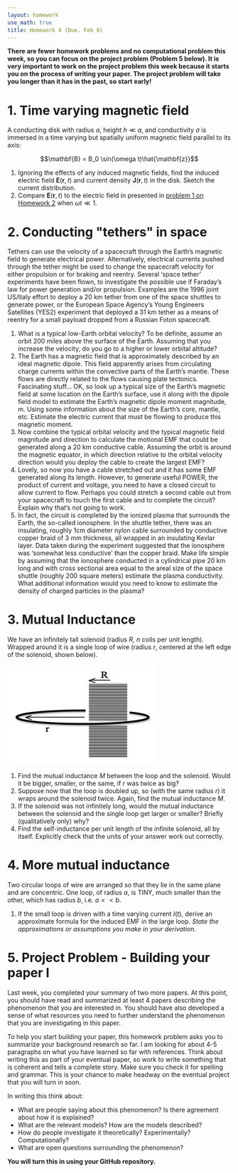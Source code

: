 ```yaml
---
layout: homework
use_math: true
title: Homework 4 (Due. Feb 8)
---
```


**There are fewer homework problems and no computational problem this week, so you can focus on the project problem (Problem 5 below). It is very important to work on the project problem this week because it starts you on the process of writing your paper. The project problem will take you longer than it has in the past, so start early!**

# 1. Time varying magnetic field

A conducting disk with radius $a$, height $h \ll a$, and conductivity $\sigma$ is immersed in a time varying but spatially uniform magnetic field parallel to its axis:

$$\mathbf{B} = B_0 \sin(\omega t)\hat{\mathbf{z}}$$

1. Ignoring the effects of any induced magnetic fields, find the induced electric field $\mathbf{E}(\mathbf{r},t)$ and current density $\mathbf{J}(\mathbf{r},t)$ in the disk. Sketch the current distribution.
2. Compare $\mathbf{E}(\mathbf{r},t)$ to the electric field in presented in [problem 1 on Homework 2](https://dannycab.github.io/phy482msu/assignments/homework2.html) when $\omega t \ll 1$.

# 2. Conducting "tethers" in space

Tethers can use the velocity of a spacecraft through the Earth’s magnetic field to generate electrical power. Alternatively, electrical currents pushed through the tether might be used to change the spacecraft velocity for either propulsion or for braking and reentry. Several ‘space tether’ experiments have been flown, to investigate the possible use if Faraday’s law for power generation and/or propulsion. Examples are the 1996 joint US/Italy effort to deploy a 20 km tether from one of the space shuttles to generate power, or the European Space Agency’s Young Engineers Satellites (YES2) experiment that deployed a 31 km tether as a means of reentry for a small payload dropped from a Russian Foton spacecraft.

1. What is a typical low-Earth orbital velocity? To be definite, assume an orbit 200 miles above the surface of the Earth. Assuming that you increase the velocity, do you go to a higher or lower orbital altitude?
2. The Earth has a magnetic field that is approximately described by an ideal magnetic dipole. This field apparently arises from circulating charge currents within the convective parts of the Earth’s mantle. These flows are directly related to the flows causing plate tectonics. Fascinating stuff... OK, so look up a typical size of the Earth’s magnetic field at some location on the Earth’s surface, use it along with the dipole field model to estimate the Earth’s magnetic dipole moment magnitude, m. Using some information about the size of the Earth’s core, mantle, etc. Estimate the electric current that must be flowing to produce this magnetic moment.
3. Now combine the typical orbital velocity and the typical magnetic field magnitude and direction to calculate the motional EMF that could be generated along a 20 km conductive cable. Assuming the orbit is around the magnetic equator, in which direction relative to the orbital velocity direction would you deploy the cable to create the largest EMF?
4. Lovely, so now you have a cable stretched out and it has some EMF generated along its length. However, to generate useful POWER, the product of current and voltage, you need to have a closed circuit to allow current to flow. Perhaps you could stretch a second cable out from your spacecraft to touch the first cable and to complete the circuit? Explain why that’s not going to work.
5. In fact, the circuit is completed by the ionized plasma that surrounds the Earth, the so-called ionosphere. In the shuttle tether, there was an insulating, roughly 1cm diameter nylon cable surrounded by conductive copper braid of 3 mm thickness, all wrapped in an insulating Kevlar layer. Data taken during the experiment suggested that the ionosphere was ‘somewhat less conductive’ than the copper braid. Make life simple by assuming that the ionosphere conducted in a cylindrical pipe 20 km long and with cross sectional area equal to the areal size of the space shuttle (roughly 200 square meters) estimate the plasma conductivity. What additional information would you need to know to estimate the density of charged particles in the plasma?

# 3. Mutual Inductance

We have an infinitely tall solenoid (radius $R$, $n$ coils per unit length). Wrapped around it is a single loop of wire (radius $r$, centered at the left edge of the solenoid, shown below).

![solenoid][solenoid]

[solenoid]: ./images/hw4/solenoid_and_loop.png

1. Find the mutual inductance $M$ between the loop and the solenoid.  Would it be bigger, smaller, or the same, if $r$ was twice as big?
2. Suppose now that the loop is doubled up, so (with the same radius $r$) it wraps around the solenoid twice. Again, find the mutual inductance $M$.
3. If the solenoid was not infinitely long, would the mutual inductance between the solenoid and the single loop get larger or smaller? Briefly (qualitatively only) why?
4. Find the self-inductance per unit length of the infinite solenoid, all by itself. Explicitly check that the units of your answer work out correctly.

# 4. More mutual inductance
Two circular loops of wire are arranged so that they lie in the same plane and are concentric.  One loop, of radius $a$, is TINY, much smaller than the other, which has radius $b$, i.e. $a<<b$.

1. If the small loop is driven with a time varying current $I(t)$, derive an approximate formula for the induced EMF in the large loop. *State the approximations or assumptions you make in your derivation.*

# 5. Project Problem - Building your paper I

Last week, you completed your summary of two more papers. At this point, you should have read and summarized at least 4 papers describing the phenomenon that you are interested in. You should have also developed a sense of what resources you need to further understand the phenomenon that you are investigating in this paper.

To help you start building your paper, this homework problem asks you to summarize your background research so far. I am looking for about 4-5 paragraphs on what you have learned so far with references. Think about writing this as part of your eventual paper, so work to write something that is coherent and tells a complete story. Make sure you check it for spelling and grammar. This is your chance to make headway on the eventual project that you will turn in soon.

In writing this think about:
* What are people saying about this phenomenon? Is there agreement about how it is explained?
* What are the relevant models? How are the models described?
* How do people investigate it theoretically? Experimentally? Computationally?
* What are open questions surrounding the phenomenon?

**You will turn this in using your GitHub repository.**
